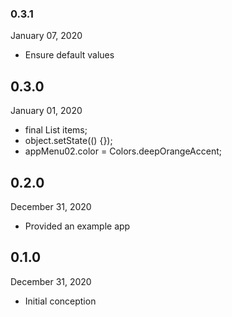 ### 0.3.1
 January 07, 2020
- Ensure default values

## 0.3.0
 January 01, 2020
- final List<T> items;
- object.setState(() {});
- appMenu02.color = Colors.deepOrangeAccent;

## 0.2.0
 December 31, 2020
- Provided an example app

## 0.1.0
 December 31, 2020
- Initial conception

